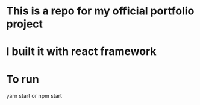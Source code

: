 # This is a repo for my official portfolio project
# I built it with react framework

# To run 
yarn start or npm start
